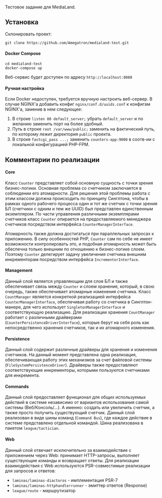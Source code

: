Тестовое задание для MediaLand.

## Установка ##
Склонировать проект:
```
git clone https://github.com/Amegatron/medialand-test.git
```
#### Docker Compose ####
```
cd medialand-test
docker-compose up
```
Веб-сервис будет доступен по адресу `http://localhost:8080`

#### Ручная настройка ####
Если Docker недоступен, требуется вручную настроить веб-сервер.
В случае NGINX'а добавить конфиг `nginx/conf.d/uuids.conf` к конфигам NGINX'а, заменив в нем следующее:
1. В строке `listen 80 default_server;` убрать `default_server` и по желанию заменить порт на более удобный.
2. Путь в строке `root /var/www/public;` заменить на фактический путь, по которому лежит директория `public` проекта.
3. В строке `fastcgi_pass ...;` заменить `counters-app:9000` в соотв-ии с локальной конфигурацией PHP-FPM.

## Комментарии по реализации ##

#### Core ####
Класс `Counter` представляет собой основную сущность с точки зрения бизнес-логики. Основная проблема со счетчиком заключается в соблюдении его атомарности.
Для решения этой проблемы работа с этим классом должна происходить по принципу Синглтона, чтобы в рамках одного рабочего процесса один и тот же счетчик с точки зрения БЛ (счетчики с одним и тем же UUID) был представлен единственным экземпляром.
По части управления различными экземплярами счетчиков класс `Counter` опирается на предоставляемого менеджера счетчиков посредством интерфейса `CounterManagerInterface`.

Атомарность также должна достигаться при параллельных запросах к приложению.
В силу особенностей PHP, `Counter` сам по себе не имеет возможности контролировать это, и подобная атомарность может быть обеспечна только внешним по отношению к бизнес-логике слоем. Поэтому `Counter` делегирует задачу увеличения счетчика внешним инкременторам посредством интерфейса `IncrementorInterface`.

#### Management ####
Данный слой является управляющим для слоя БЛ и также обеспечивает связь между `Counter` и слоем хранения, который, в свою очередь, также обеспечивает атомарные изменения счетчика.
Класс `CountManager` является конкретной реализацией интерфейса `CounterManagerInterface`, обеспечивая работу со счетчика в Синглтон-манере, для чего использует `SingletonManagerInterface` и соответствующую реализацию.
Для реализации хранения `CountManager` работает с различными драйверами (`CounterPersistenceDriverInterface`), которые берут на себя роль как непосредственно хранения счетчиков, так и их атомарного изменения.

#### Persistence ####
Данный слой содержит различные драйверы для хранения и изменения счетчиков. На данный момент представлена одна реализация, обеспечивающая работу этих механизмов за счет файловой системы (`FileSystemPersistenceDriver`).
Драйверы также предоставляют соответствующие инкременторы, которыми пользуются счетчиками для инкремента.

#### Commands ####
Данный слой предоставляет функционал для общих используемых действий в системе независимо от вариантов использования самой системы (Веб/Консоль/...). А именно: создать или увеличить счетчик, а также просто получить существующий счетчик.
Данный слой реализован в виде шины команд (`Command Bus`), где каждое действие в системе представлено отдельной командой.
Шина реализована в пакетом `league/tactician`.

#### Web ####
Данный слой отвечает исключительно за взаимодействие с приложением через Web: принимает HTTP-запросы, выполняет существующие команды и возвращает ответы.
Для реализации взаимодействия с Web используются PSR-совместимые реализации для запросов и ответов:

* `laminas/laminas-diactoros` - имплементация PSR-7
* `laminas/laminas-httphandlerrunner` - эмиттер ответов (Response)
* `league/route` - маршрутизатор 